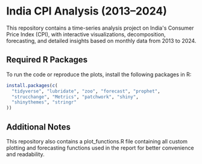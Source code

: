 # India CPI Analysis (2013–2024)

This repository contains a time-series analysis project on India's Consumer Price Index (CPI), with interactive visualizations, decomposition, forecasting, and detailed insights based on monthly data from 2013 to 2024.

## Required R Packages

To run the code or reproduce the plots, install the following packages in R:

```r
install.packages(c(
  "tidyverse", "lubridate", "zoo", "forecast", "prophet",
  "strucchange", "Metrics", "patchwork", "shiny",
  "shinythemes", "stringr"
))
```

## Additional Notes

This repository also contains a plot_functions.R file containing all custom plotting and forecasting functions used in the report for better convenience and readability.
